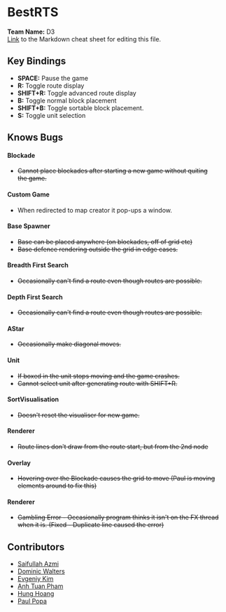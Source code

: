 BestRTS
=======
**Team Name:** D3  
[Link](https://github.com/adam-p/markdown-here/wiki/Markdown-Cheatsheet) to the Markdown cheat sheet for editing this file.  

Key Bindings  
------------
- **SPACE:** Pause the game
- **R:** Toggle route display
- **SHIFT+R:** Toggle advanced route display
- **B:** Toggle normal block placement  
- **SHIFT+B:** Toggle sortable block placement.
- **S:** Toggle unit selection

Knows Bugs    
----------  
#### Blockade  
- ~~Cannot place blockades after starting a new game without quiting  
the game.~~  

#### Custom Game  
- When redirected to map creator it pop-ups a window.  

#### Base Spawner
- ~~Base can be placed anywhere (on blockades, off of grid etc)~~
- ~~Base defence rendering outside the grid in edge cases.~~

#### Breadth First Search
- ~~Occasionally can't find a route even though routes are possible.~~

#### Depth First Search  
- ~~Occasionally can't find a route even though routes are possible.~~

#### AStar
- ~~Occasionally make diagonal moves.~~

#### Unit  
- ~~If boxed in the unit stops moving and the game crashes.~~ 
- ~~Cannot select unit after generating route with SHIFT+R.~~

#### SortVisualisation
- ~~Doesn't reset the visualiser for new game.~~

#### Renderer  
- ~~Route lines don't draw from the route start, but from the 2nd node~~

#### Overlay  
- ~~Hovering over the Blockade causes the grid to move (Paul is moving elements around to fix this)~~  

#### Renderer   
- ~~Gambling Error - Occasionally program thinks it isn't on the FX thread when it is. (Fixed - Duplicate line caused the error)~~  

Contributors
------------
- [Saifullah Azmi](https://github.com/saif-azmi)  
- [Dominic Walters](https://github.com/domWalters)  
- [Evgeniy Kim](https://github.com/yev1master)  
- [Anh Tuan Pham](https://github.com/istatsuki)  
- [Hung Hoang](https://github.com/ParityB1t)  
- [Paul Popa](https://github.com/PaulPopa)  